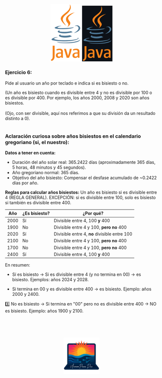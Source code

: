 <p align="center">
  <img src="https://raw.githubusercontent.com/APoves/Java/main/claro.png#gh-light-mode-only" alt="Logo modo claro" width="100">
  <img src="https://raw.githubusercontent.com/APoves/Java/main/oscuro.png#gh-dark-mode-only" alt="Logo modo oscuro" width="100">
</p>

### Ejercicio 6:
Pide al usuario un año por teclado e indica si es bisiesto o no. 

(Un año es bisiesto cuando es divisible entre 4 y no es divisible por 100 o es divisible por 400.
Por ejemplo, los años 2000, 2008 y 2020 son años bisiestos.
<br>
<br>
(Ojo, con ser divisible, aquí nos referimos a que su división da un resultado distinto a 0).
<br>
<br>
### Aclaración curiosa sobre años bisiestos en el calendario gregoriano (si, el nuestro):

**Datos a tener en cuenta:**
- Duración del año solar real: 365.2422 días (aproximadamente 365 días, 5 horas, 48 minutos y 45 segundos).
- Año gregoriano normal: 365 días.
- Objetivo del año bisiesto: Compensar el desfase acumulado de ~0.2422 días por año.

**Reglas para calcular años bisiestos:**
Un año es bisiesto si es divisible entre 4 (REGLA GENERAL).
EXCEPCIÓN: si es divisible entre 100, solo es bisiesto si también es divisible entre 400.
<br>

| Año   | ¿Es bisiesto? | ¿Por qué?                                |
|-------|------------|--------------------------------------------|
| 2000  | Sí         | Divisible entre 4, 100 **y** 400           |
| 1900  | No         | Divisible entre 4 y 100, **pero no** 400   |
| 2020  | Sí         | Divisible entre 4, **no** divisible entre 100 |
| 2100  | No         | Divisible entre 4 y 100, **pero no** 400   |
| 1700  | No         | Divisible entre 4 y 100, **pero no** 400   |
| 2400  | Sí         | Divisible entre 4, 100 **y** 400           |



En resumen:
- Sí es bisiesto → Si es divisible entre 4 (y no termina en 00) → es bisiesto.
Ejemplos: años 2024 y 2028.

- Si termina en 00 y es divisible entre 400 → es bisiesto.
Ejemplo: años 2000 y 2400.

3️⃣ No es bisiesto → Si termina en "00" pero no es divisible entre 400 → NO es bisiesto.
Ejemplo: años 1900 y 2100.


<br>
<br>
<br>

<p align="center">
<img src="https://github.com/APoves/APoves/blob/main/logo.png" alt="Mi Logo" width="120"/>
</p>







 
